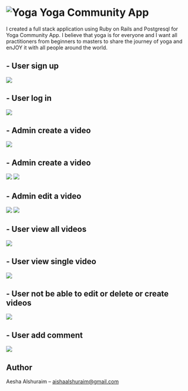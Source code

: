 # ![Yoga](yogi.png) Yoga Community App
I created a full stack application using Ruby on Rails and Postgresql for Yoga Community App. I believe that yoga is for everyone and I want all practitioners from beginners to masters to share the journey of yoga and enJOY it with all people around the world.


## - User sign up

![](Sign_up.png)

## - User log in

![](Login.png)


## - Admin create a video

![](New_video.png)

## - Admin create a video

![](New_video.png)
![](Added_video.png)


## - Admin edit a video

![](Edit_video.png)
![](Edited_video.png)

## - User view all videos

![](show_videos.png)

## - User view single video

![](View_video.png)

## - User not be able to edit or delete or create videos 

![](Admin.png)

## - User add comment 

![](Add_comment.png)


## Author

Aesha Alshuraim – aishaalshuraim@gmail.com


